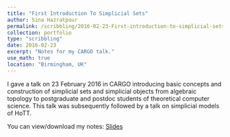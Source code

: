 ```yaml
---
title: "First Introduction To Simplicial Sets"
author: Sina Hazratpour
permalink: /scribbling/2016-02-23-First-introduction-to-simplicial-sets
collection: portfolio
type: "scribbling"
date: 2016-02-23
excerpt: "Notes for my CARGO talk."
use_math: true
location: "Birmingham, UK"
---
```


I gave a talk on 23 February 2016 in CARGO introducing basic concepts and construction of simplicial sets and simplicial objects from algebraic topology to postgraduate and postdoc students of theoretical computer science. This talk was subsequently followed by a talk on simplicial models of HoTT. 

You can view/download my notes: 
<i class="fa fa-file-pdf-o" aria-hidden="true"></i>[Slides](https://sinhp.github.io/files/CT/First-introduction-to-simplicial-sets.pdf)
